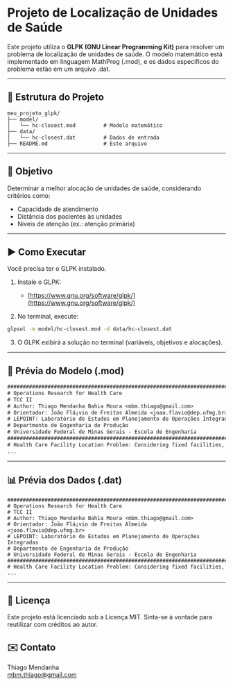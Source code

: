 # Projeto de Localização de Unidades de Saúde

Este projeto utiliza o **GLPK (GNU Linear Programming Kit)** para resolver um problema de localização de unidades de saúde. O modelo matemático está implementado em linguagem MathProg (.mod), e os dados específicos do problema estão em um arquivo .dat.

---

## 📁 Estrutura do Projeto

```
meu_projeto_glpk/
├── model/
│   └── hc-closest.mod         # Modelo matemático
├── data/
│   └── hc-closest.dat         # Dados de entrada
├── README.md                  # Este arquivo
```

---

## 📌 Objetivo

Determinar a melhor alocação de unidades de saúde, considerando critérios como:
- Capacidade de atendimento
- Distância dos pacientes às unidades
- Níveis de atenção (ex.: atenção primária)

---

## ▶️ Como Executar

Você precisa ter o GLPK instalado.

1. Instale o GLPK:
   - [https://www.gnu.org/software/glpk/](https://www.gnu.org/software/glpk/)

2. No terminal, execute:

```bash
glpsol -m model/hc-closest.mod -d data/hc-closest.dat
```

3. O GLPK exibirá a solução no terminal (variáveis, objetivos e alocações).

---

## 🧩 Prévia do Modelo (.mod)

```mod
#############################################################################
# Operations Research for Health Care
# TCC II
# Author: Thiago Mendanha Bahia Moura <mbm.thiago@gmail.com>
# Orientador: João Flá¡vio de Freitas Almeida <joao.flavio@dep.ufmg.br>
# LEPOINT: Laboratório de Estudos em Planejamento de Operações Integradas
# Departmento de Engenharia de Produção
# Universidade Federal de Minas Gerais - Escola de Engenharia
#############################################################################
# Health Care Facility Location Problem: Considering fixed facilities, 
...
```

---

## 📊 Prévia dos Dados (.dat)

```dat
#############################################################################
# Operations Research for Health Care
# TCC II
# Author: Thiago Mendanha Bahia Moura <mbm.thiago@gmail.com>
# Orientador: João Flá¡vio de Freitas Almeida <joao.flavio@dep.ufmg.br>
# LEPOINT: Laboratório de Estudos em Planejamento de Operações Integradas
# Departmento de Engenharia de Produção
# Universidade Federal de Minas Gerais - Escola de Engenharia
#############################################################################
# Health Care Facility Location Problem: Considering fixed facilities, 
...
```

---

## 📜 Licença

Este projeto está licenciado sob a Licença MIT. Sinta-se à vontade para reutilizar com créditos ao autor.

## ✉️ Contato

Thiago Mendanha  
[mbm.thiago@gmail.com](mailto:mbm.thiago@gmail.com)
